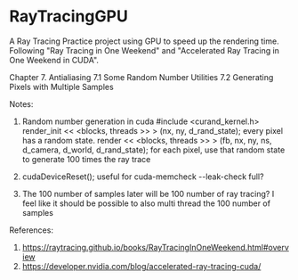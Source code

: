 # RayTracingGPU
A Ray Tracing Practice project using GPU to speed up the rendering time. Following "Ray Tracing in One Weekend" and "Accelerated Ray Tracing in One Weekend in CUDA".
 
Chapter 7. Antialiasing
  7.1  Some Random Number Utilities
  7.2  Generating Pixels with Multiple Samples


Notes: 
1. Random number generation in cuda 
#include <curand_kernel.h>
render_init << <blocks, threads >> > (nx, ny, d_rand_state);
every pixel has a random state. 
render << <blocks, threads >> > (fb, nx, ny, ns, d_camera, d_world, d_rand_state); 
for each pixel, use that random state to generate 100 times the ray trace 

2. cudaDeviceReset();
useful for cuda-memcheck --leak-check full? 

3. The 100 number of samples later will be 100 number of ray tracing? 
I feel like it should be possible to also multi thread the 100 number of samples 


References: 
1) https://raytracing.github.io/books/RayTracingInOneWeekend.html#overview
2) https://developer.nvidia.com/blog/accelerated-ray-tracing-cuda/

